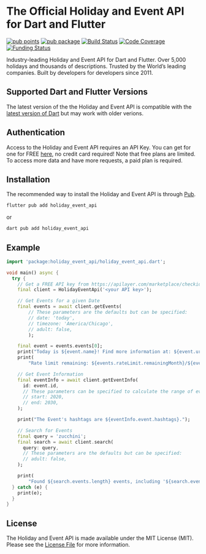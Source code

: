 # The Official Holiday and Event API for Dart and Flutter

[![pub points](https://img.shields.io/pub/points/holiday_event_api?color=2E8B57&label=pub%20points)](https://pub.dev/packages/holiday_event_api/score)
[![pub package](https://img.shields.io/pub/v/holiday_event_api.svg)](https://pub.dev/packages/holiday_event_api)
[![Build Status](https://github.com/westy92/holiday-event-api-dart/actions/workflows/ci.yml/badge.svg)](https://github.com/westy92/holiday-event-api-dart/actions)
[![Code Coverage](https://codecov.io/gh/westy92/holiday-event-api-dart/branch/main/graph/badge.svg)](https://codecov.io/gh/westy92/holiday-event-api-dart)
[![Funding Status](https://img.shields.io/github/sponsors/westy92)](https://github.com/sponsors/westy92)

Industry-leading Holiday and Event API for Dart and Flutter. Over 5,000 holidays and thousands of descriptions. Trusted by the World’s leading companies. Built by developers for developers since 2011.

## Supported Dart and Flutter Versions

The latest version of the the Holiday and Event API is compatible with the [latest version of Dart](https://dart.dev/) but may work with older verions.

## Authentication

Access to the Holiday and Event API requires an API Key. You can get for one for FREE [here](https://apilayer.com/marketplace/checkiday-api#pricing), no credit card required! Note that free plans are limited. To access more data and have more requests, a paid plan is required.

## Installation

The recommended way to install the Holiday and Event API is through [Pub](https://pub.dev/).

```bash
flutter pub add holiday_event_api
```

or

```bash
dart pub add holiday_event_api
```

## Example

```dart
import 'package:holiday_event_api/holiday_event_api.dart';

void main() async {
  try {
    // Get a FREE API key from https://apilayer.com/marketplace/checkiday-api#pricing
    final client = HolidayEventApi('<your API key>');

    // Get Events for a given Date
    final events = await client.getEvents(
        // These parameters are the defaults but can be specified:
        // date: 'today',
        // timezone: 'America/Chicago',
        // adult: false,
        );

    final event = events.events[0];
    print("Today is ${event.name}! Find more information at: ${event.url}.");
    print(
        "Rate limit remaining: ${events.rateLimit.remainingMonth}/${events.rateLimit.limitMonth} (month).");

    // Get Event Information
    final eventInfo = await client.getEventInfo(
      id: event.id,
      // These parameters can be specified to calculate the range of eventInfo.event.occurrences
      // start: 2020,
      // end: 2030,
    );

    print("The Event's hashtags are ${eventInfo.event.hashtags}.");

    // Search for Events
    final query = 'zucchini';
    final search = await client.search(
      query: query,
      // These parameters are the defaults but can be specified:
      // adult: false,
    );

    print(
        "Found ${search.events.length} events, including '${search.events[0].name}', that match the query '$query'.");
  } catch (e) {
    print(e);
  }
}

```

## License

The Holiday and Event API is made available under the MIT License (MIT). Please see the [License File](LICENSE) for more information.
